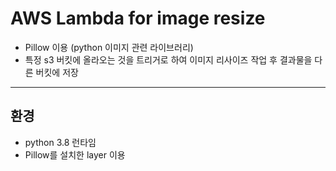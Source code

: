 # AWS Lambda for image resize
- Pillow 이용 (python 이미지 관련 라이브러리)
- 특정 s3 버킷에 올라오는 것을 트리거로 하여 이미지 리사이즈 작업 후 결과물을 다른 버킷에 저장

---
## 환경
- python 3.8 런타임
- Pillow를 설치한 layer 이용